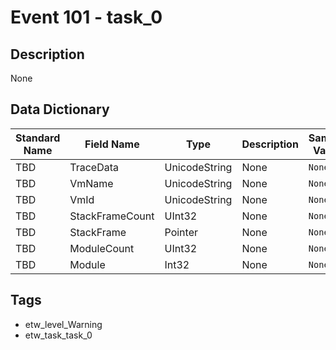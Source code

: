 # Event 101 - task_0

## Description
None

## Data Dictionary
|Standard Name|Field Name|Type|Description|Sample Value|
|---|---|---|---|---|
|TBD|TraceData|UnicodeString|None|`None`|
|TBD|VmName|UnicodeString|None|`None`|
|TBD|VmId|UnicodeString|None|`None`|
|TBD|StackFrameCount|UInt32|None|`None`|
|TBD|StackFrame|Pointer|None|`None`|
|TBD|ModuleCount|UInt32|None|`None`|
|TBD|Module|Int32|None|`None`|

## Tags
* etw_level_Warning
* etw_task_task_0